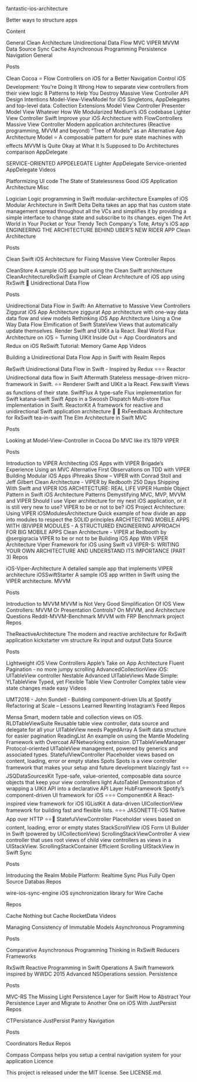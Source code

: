 fantastic-ios-architecture

Better ways to structure apps



Content

General
Clean Architecture
Unidirectional Data Flow
MVC
VIPER
MVVM
Data Source
Sync
Cache
Asynchronous Programming
Persistence
Navigation
General

Posts

Clean Cocoa ⭐️
Flow Controllers on iOS for a Better Navigation Control
iOS Development: You're Doing It Wrong
How to separate view controllers from their view logic
8 Patterns to Help You Destroy Massive View Controller
API Design
Intentions
Model-View-ViewModel for iOS
Singletons, AppDelegates and top-level data.
Collection Extensions
Model View Controller Presenter
Model View Whatever
How We Modularized Medium’s iOS codebase
Lighter View Controller Swift
Improve your iOS Architecture with FlowControllers
Massive View Controller
Modern application architectures (Reactive programming, MVVM and beyond)
“Tree of Models” as an Alternative App Architecture Model ⭐️
A composable pattern for pure state machines with effects
MVVM Is Quite Okay at What It Is Supposed to Do
Architectures comparison
AppDelegate

SERVICE-ORIENTED APPDELEGATE
Lighter AppDelegate
Service-oriented AppDelegate
Videos

Platformizing UI code
The State of Statelessness
Good iOS Application Architecture
Misc

Logician Logic programming in Swift
modular-architecture Examples of iOS Modular Architecture in Swift
Delta Delta takes an app that has custom state management spread throughout all the VCs and simplifies it by providing a simple interface to change state and subscribe to its changes.
eigen The Art World in Your Pocket or Your Trendy Tech Company's Tote, Artsy's iOS app
ENGINEERING THE ARCHITECTURE BEHIND UBER’S NEW RIDER APP
Clean Architecture

Posts

Clean Swift iOS Architecture for Fixing Massive View Controller
Repos

CleanStore A sample iOS app built using the Clean Swift architecture
CleanArchitectureRxSwift Example of Clean Architecture of iOS app using RxSwift 🚀
Unidirectional Data Flow

Posts

Unidirectional Data Flow in Swift: An Alternative to Massive View Controllers
Ziggurat iOS App Architecture
ziggurat App architecture with one-way data data flow and view models
Rethinking iOS App Architecture Using a One Way Data Flow
Elmification of Swift
StateView Views that automatically update themselves.
Render Swift and UIKit a la React.
Real World Flux Architecture on iOS ⭐️
Turning UIKit Inside Out ⭐️
App Coordinators and Redux on iOS
ReSwift Tutorial: Memory Game App
Videos

Building a Unidirectional Data Flow App in Swift with Realm
Repos

ReSwift Unidirectional Data Flow in Swift - Inspired by Redux ⭐️⭐️⭐️
Reactor Unidirectional data flow in Swift
Aftermath Stateless message-driven micro-framework in Swift. ⭐️⭐️
Renderer Swift and UIKit a la React.
Few.swift Views as functions of their state.
SwiftFlux A type-safe Flux implementation for Swift
katana-swift Swift Apps in a Swoosh
Dispatch Multi-store Flux implementation in Swift.
ReactorKit A framework for reactive and unidirectional Swift application architecture 🚀 🚀
RxFeedback Architecture for RxSwift
tea-in-swift The Elm Architecture in Swift
MVC

Posts

Looking at Model-View-Controller in Cocoa
Do MVC like it’s 1979
VIPER

Posts

Introduction to VIPER
Architecting iOS Apps with VIPER
Brigade’s Experience Using an MVC Alternative
First Observations on TDD with VIPER
Building Modular iOS Apps
iPhreaks Show – VIPER with Conrad Stoll and Jeff Gilbert
Clean Architecture - VIPER by Redbooth
250 Days Shipping With Swift and VIPER
IOS ARCHITECTURE: REAL LIFE VIPER
Humble Object Pattern in Swift
iOS Architecture Patterns Demystifying MVC, MVP, MVVM and VIPER
Should I use Viper architecture for my next iOS application, or it is still very new to use?
VIPER to be or not to be?
iOS Project Architecture: Using VIPER
iOSModulesArchitecture Quick example of how divide an app into modules to respect the SOLID principles
ARCHITECTING MOBILE APPS WITH (B)VIPER MODULES - A STRUCTURED ENGINEERING APPROACH FOR BIG MOBILE APPS
Clean Architecture - VIPER at Redbooth by @sergigracia
VIPER to be or not to be
Building iOS App With VIPER Architecture
Viper Framework for iOS using Swift v3
VIPER-S: WRITING YOUR OWN ARCHITECTURE AND UNDERSTAND ITS IMPORTANCE (PART 3)
Repos

iOS-Viper-Architecture A detailed sample app that implements VIPER architecture
iOSSwiftStarter A sample iOS app written in Swift using the VIPER architecture.
MVVM

Posts

Introduction to MVVM
MVVM is Not Very Good
Simplification Of IOS View Controllers: MVVM Or Presentation Controls?
On MVVM, and Architecture Questions
Reddit-MVVM-Benchmark MVVM with FRP Benchmark project
Repos

TheReactiveArchitecture The modern and reactive architecture for RxSwift application
kickstarter vm structure Rx input and output
Data Source

Posts

Lightweight iOS View Controllers
Apple’s Take on App Architecture
Fluent Pagination - no more jumpy scrolling
AdvancedCollectionView
iOS: UITableView controller
Nestable
Advanced UITableViews Made Simple: YLTableView
Typed, yet Flexible Table View Controller
Complex table view state changes made easy
Videos

UMT2016 - John Sundell - Building component-driven UIs at Spotify
Refactoring at Scale – Lessons Learned Rewriting Instagram’s Feed
Repos

Mensa Smart, modern table and collection views on iOS.
RLDTableViewSuite Reusable table view controller, data source and delegate for all your UITableView needs
PagedArray A Swift data structure for easier pagination
ReadingList An example on using the Mantle Modeling Framework with Overcoat AFNetworking extension.
DTTableViewManager Protocol-oriented UITableView management, powered by generics and associated types.
StatefulViewController Placeholder views based on content, loading, error or empty states
Spots Spots is a view controller framework that makes your setup and future development blazingly fast ⭐️⭐️
JSQDataSourcesKit Type-safe, value-oriented, composable data source objects that keep your view controllers light
AutoTablel Demonstration of wrapping a UIKit API into a declarative API Layer
HubFramework Spotify’s component-driven UI framework for iOS ⭐️⭐️⭐️
ComponentKit A React-inspired view framework for iOS
IGListKit A data-driven UICollectionView framework for building fast and flexible lists. ⭐️⭐️⭐️
JASONETTE-iOS Native App over HTTP ⭐️⭐️🚀
StatefulViewController Placeholder views based on content, loading, error or empty states
StackScrollView iOS Form UI Builder in Swift (powered by UICollectionView)
ScrollingStackViewController A view controller that uses root views of child view controllers as views in a UIStackView.
ScrollingStackContainer Efficient Scrolling UIStackView in Swift
Sync

Posts

Introducing the Realm Mobile Platform: Realtime Sync Plus Fully Open Source Databas
Repos

wire-ios-sync-engine iOS synchronization library for Wire
Cache

Repos

Cache Nothing but Cache
RocketData
Videos

Managing Consistency of Immutable Models
Asynchronous Programming

Posts

Comparative Asynchronous Programming
Thinking in RxSwift
Reducers
Frameworks

RxSwift Reactive Programming in Swift
Operations A Swift framework inspired by WWDC 2015 Advanced NSOperations session.
Persistence

Posts

MVC-RS
The Missing Light Persistence Layer for Swift
How to Abstract Your Persistence Layer and Migrate to Another One on iOS With JustPersist
Repos

CTPersistance
JustPersist
Pantry
Navigation

Posts

Coordinators Redux
Repos

Compass Compass helps you setup a central navigation system for your application
Licence

This project is released under the MIT license. See LICENSE.md.
